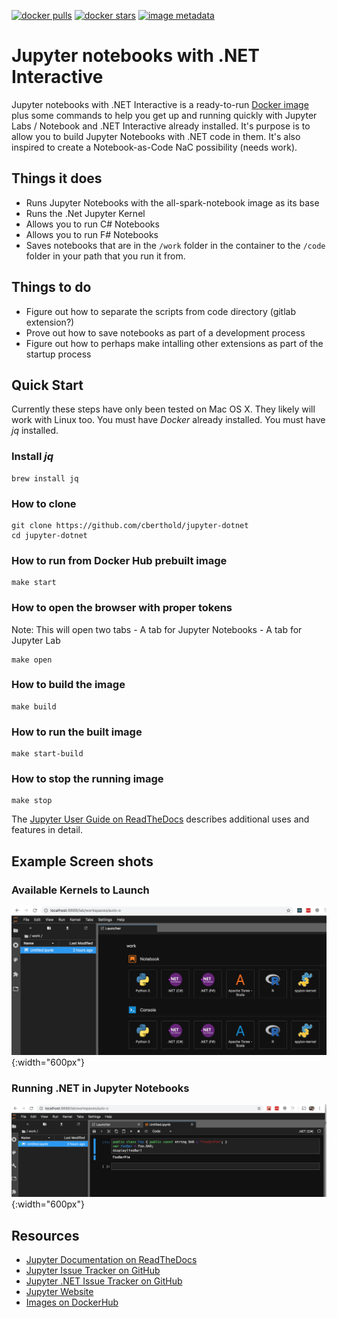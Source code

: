 [![docker pulls](https://img.shields.io/docker/pulls/cberthold/jupyter-dotnet.svg)](https://hub.docker.com/r/cberthold/jupyter-dotnet/) [![docker stars](https://img.shields.io/docker/stars/cberthold/jupyter-dotnet.svg)](https://hub.docker.com/r/cberthold/jupyter-dotnet/) [![image metadata](https://images.microbadger.com/badges/image/cberthold/jupyter-dotnet.svg)](https://microbadger.com/images/cberthold/jupyter-dotnet "cberthold/jupyter-dotnet image metadata")

# Jupyter notebooks with .NET Interactive
Jupyter notebooks with .NET Interactive is a ready-to-run [Docker image](https://hub.docker.com/r/cberthold/jupyter-dotnet) plus some commands to help you get up and running quickly with Jupyter Labs / Notebook and .NET Interactive already installed.  It's purpose is to allow you to build Jupyter Notebooks with .NET code in them.  It's also inspired to create a Notebook-as-Code NaC possibility (needs work).

## Things it does
 - Runs Jupyter Notebooks with the all-spark-notebook image as its base
 - Runs the .Net Jupyter Kernel
 - Allows you to run C# Notebooks
 - Allows you to run F# Notebooks
 - Saves notebooks that are in the `/work` folder in the container to the `/code` folder in your path that you run it from.

## Things to do
 - Figure out how to separate the scripts from code directory (gitlab extension?)
 - Prove out how to save notebooks as part of a development process
 - Figure out how to perhaps make intalling other extensions as part of the startup process

## Quick Start

Currently these steps have only been tested on Mac OS X.  They likely will work with Linux too.  You must have *Docker* already installed.  You must have *jq* installed.

### Install *jq*
```
brew install jq
```

### How to clone
```
git clone https://github.com/cberthold/jupyter-dotnet
cd jupyter-dotnet
```

### How to run from Docker Hub prebuilt image
```
make start
```

### How to open the browser with proper tokens
Note: This will open two tabs
    - A tab for Jupyter Notebooks
    - A tab for Jupyter Lab
```
make open
```

### How to build the image
```
make build
```

### How to run the built image
```
make start-build
```

### How to stop the running image
```
make stop
```

The [Jupyter User Guide on ReadTheDocs](http://jupyter-docker-stacks.readthedocs.io/) describes additional uses and features in detail.

## Example Screen shots

### Available Kernels to Launch
![](https://raw.githubusercontent.com/cberthold/jupyter-dotnet/master/images/jupyter-launcher.png){:width="600px"}

### Running .NET in Jupyter Notebooks
![](https://raw.githubusercontent.com/cberthold/jupyter-dotnet/master/images/jupyter-dotnet-dark.png){:width="600px"}


## Resources

- [Jupyter Documentation on ReadTheDocs](http://jupyter-docker-stacks.readthedocs.io/)
- [Jupyter Issue Tracker on GitHub](https://github.com/jupyter/docker-stacks/issues)
- [Jupyter .NET Issue Tracker on GitHub](https://github.com/cberthold/jupyter-dotnet/issues)
- [Jupyter Website](https://jupyter.org)
- [Images on DockerHub](https://hub.docker.com/r/cberthold/jupyter-dotnet)


